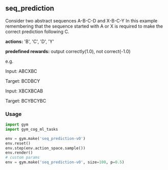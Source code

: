 ## seq_prediction

Consider two abstract sequences A-B-C-D and X-B-C-Y
In this example remembering that the sequence started with A or X is required 
to make the correct prediction following C. 

**actions:**  'B', 'C', 'D', 'Y'

**predefined rewards:** output correctly(1.0), not correct(-1.0)

e.g.

Input: ABCXBC

Target: BCDBCY

Input: XBCXBCAB

Target: BCYBCYBC

### Usage
```python
import gym
import gym_cog_ml_tasks

env = gym.make('seq_prediction-v0')
env.reset()
env.step(env.action_space.sample())
env.render()
# custom params
env = gym.make('seq_prediction-v0', size=100, p=0.5)
```